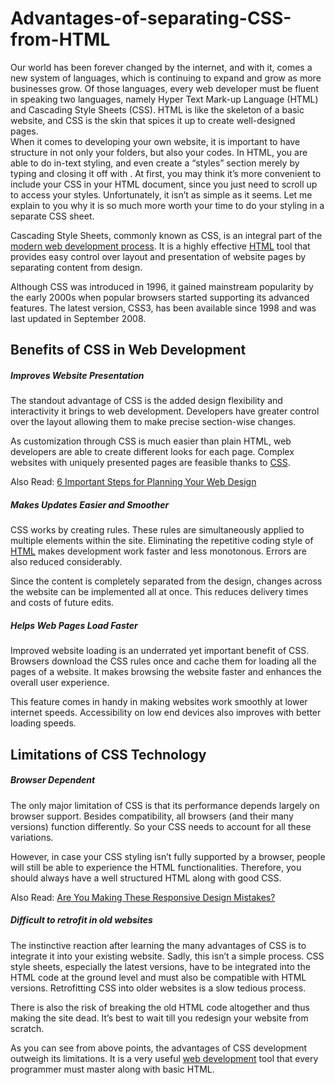 # Advantages-of-separating-CSS-from-HTML
Our world has been forever changed by the internet, and with it, comes a new system of languages, which is continuing to expand and grow as more businesses grow. Of those languages, every web developer must be fluent in speaking two languages, namely Hyper Text Mark-up Language (HTML) and Cascading Style Sheets (CSS). HTML is like the skeleton of a basic website, and CSS is the skin that spices it up to create well-designed pages. <br>
When it comes to developing your own website, it is important to have structure in not only your folders, but also your codes. In HTML, you are able to do in-text styling, and even create a “styles” section merely by typing <styles> and closing it off with </styles>. At first, you may think it’s more convenient to include your CSS in your HTML document, since you just need to scroll up to access your styles. Unfortunately, it isn’t as simple as it seems. Let me explain to you why it is so much more worth your time to do your styling in a separate CSS sheet. 

Cascading Style Sheets, commonly known as CSS, is an integral part of the <a href="https://www.plasmacomp.com/blogs/the-process-of-launching-a-successful-web-app-development-project">modern web development process</a>. It is a highly effective <a href="https://www.plasmacomp.com/blogs/5-reasons-why-htm5-is-the-future-of-web-design">HTML</a> tool that provides easy control over layout and presentation of website pages by separating content from design.

Although CSS was introduced in 1996, it gained mainstream popularity by the early 2000s when popular browsers started supporting its advanced features. The latest version, CSS3, has been available since 1998 and was last updated in September 2008.
<h2>Benefits of CSS in Web Development</h2>
<h5>Improves Website Presentation</h5>
<p>The standout advantage of CSS is the added design flexibility and interactivity it brings to web development. Developers have greater control over the layout allowing them to make precise section-wise changes.</p>
<p>As customization through CSS is much easier than plain HTML, web developers are able to create different looks for each page. Complex websites with uniquely presented pages are feasible thanks to <a title="CSS Tutorial" href="http://www.w3schools.com/css/" target="_blank" rel="nofollow noopener noreferrer">CSS</a>.</p>
<p>Also Read: <a href="https://www.plasmacomp.com/blogs/6-Important-Steps-for-Planning-Your-Web-Design">6 Important Steps for Planning Your Web Design</a></p>
<h5>Makes Updates Easier and Smoother</h5>
<p>CSS works by creating rules. These rules are simultaneously applied to multiple elements within the site. Eliminating the repetitive coding style of <a title="HTML introduction" href="http://www.w3schools.com/html/" target="_blank" rel="nofollow noopener noreferrer">HTML</a> makes development work faster and less monotonous. Errors are also reduced considerably.</p>
<p>Since the content is completely separated from the design, changes across the website can be implemented all at once. This reduces delivery times and costs of future edits.</p>
<h5>Helps Web Pages Load Faster</h5>
<p>Improved website loading is an underrated yet important benefit of CSS. Browsers download the CSS rules once and cache them for loading all the pages of a website. It makes browsing the website faster and enhances the overall user experience.</p>
<p>This feature comes in handy in making websites work smoothly at lower internet speeds. Accessibility on low end devices also improves with better loading speeds.</p>
<h2>Limitations of CSS Technology</h2>
<h5>Browser Dependent</h5>
<p>The only major limitation of CSS is that its performance depends largely on browser support. Besides compatibility, all browsers (and their many versions) function differently. So your CSS needs to account for all these variations.</p>
<p>However, in case your CSS styling isn’t fully supported by a browser, people will still be able to experience the HTML functionalities. Therefore, you should always have a well structured HTML along with good CSS.</p>
<p>Also Read: <a href="https://www.plasmacomp.com/blogs/are-you-making-these-responsive-design-mistakes">Are You Making These Responsive Design Mistakes?</a></p>
<h5>Difficult to retrofit in old websites</h5>
<p>The instinctive reaction after learning the many advantages of CSS is to integrate it into your existing website. Sadly, this isn’t a simple process. CSS style sheets, especially the latest versions, have to be integrated into the HTML code at the ground level and must also be compatible with HTML versions. Retrofitting CSS into older websites is a slow tedious process.</p>
<p>There is also the risk of breaking the old HTML code altogether and thus making the site dead. It’s best to wait till you redesign your website from scratch.</p>
<p>As you can see from above points, the advantages of CSS development outweigh its limitations. It is a very useful <a title="Custom web development services" href="https://www.plasmacomp.com/services/custom-web-development.aspx">web development</a> tool that every programmer must master along with basic HTML.</p>
